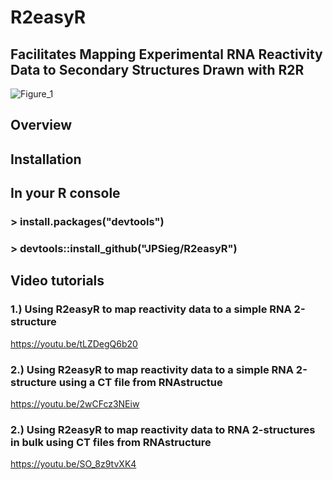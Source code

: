 # R2easyR

## Facilitates Mapping Experimental RNA Reactivity Data to Secondary Structures Drawn with R2R


![Figure_1](https://user-images.githubusercontent.com/63312483/80436440-2219a280-88cd-11ea-8d0f-6ae88fc28d40.png)

## Overview

## Installation

## In your R console

###    > install.packages("devtools")

###    > devtools::install_github("JPSieg/R2easyR")

## Video tutorials

### 1.) Using R2easyR to map reactivity data to a simple RNA 2-structure

https://youtu.be/tLZDegQ6b20

### 2.) Using R2easyR to map reactivity data to a simple RNA 2-structure using a CT file from RNAstructue

https://youtu.be/2wCFcz3NEiw

### 2.) Using R2easyR to map reactivity data to RNA 2-structures in bulk using CT files from RNAstructure

https://youtu.be/SO_8z9tvXK4
